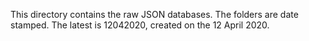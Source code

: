 This directory contains the raw JSON databases. The folders are date stamped. The latest is 12042020, created on the 12 April 2020.
